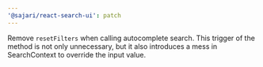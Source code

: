 ```yaml
---
'@sajari/react-search-ui': patch
---
```


Remove `resetFilters` when calling autocomplete search. This trigger of the method is not only unnecessary, but it also introduces a mess in SearchContext to override the input value.
